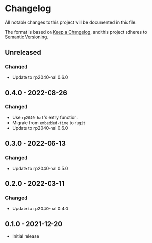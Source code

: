 # Changelog

All notable changes to this project will be documented in this file.

The format is based on [Keep a Changelog](https://keepachangelog.com/en/1.0.0/),
and this project adheres to [Semantic Versioning](https://semver.org/spec/v2.0.0.html).

## Unreleased

### Changed

- Update to rp2040-hal 0.6.0

## 0.4.0 - 2022-08-26

### Changed

- Use `rp2040-hal`'s entry function.
- Migrate from `embedded-time` to `fugit`
- Update to rp2040-hal 0.6.0

## 0.3.0 - 2022-06-13

### Changed

- Update to rp2040-hal 0.5.0

## 0.2.0 - 2022-03-11

### Changed

- Update to rp2040-hal 0.4.0

## 0.1.0 - 2021-12-20

- Initial release

